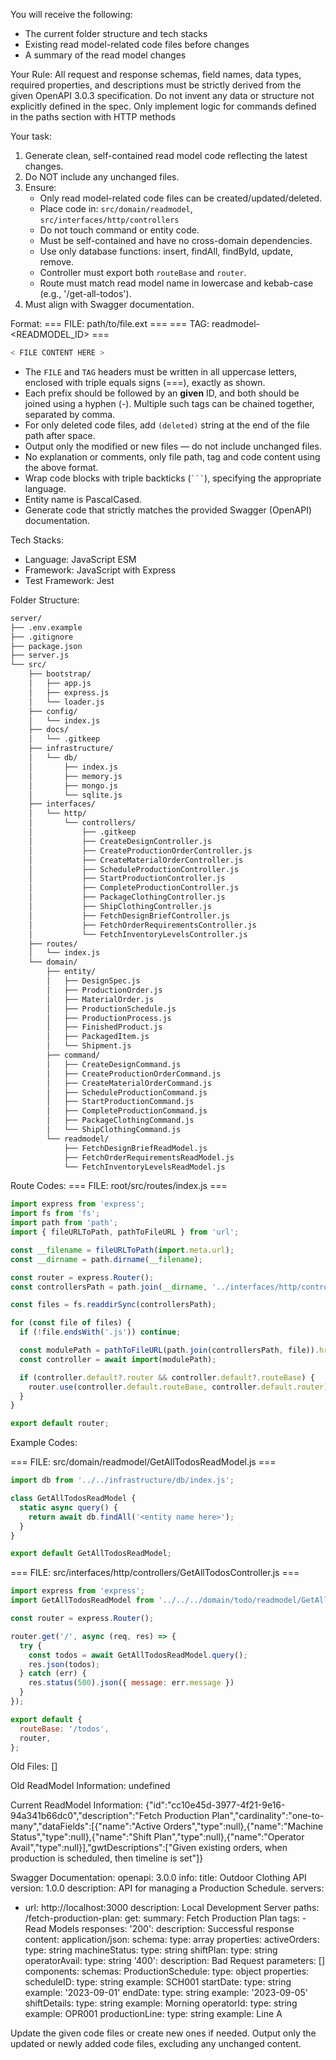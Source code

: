 
You will receive the following:
- The current folder structure and tech stacks
- Existing read model-related code files before changes
- A summary of the read model changes

Your Rule:
All request and response schemas, field names, data types, required properties, and descriptions must be strictly derived from the given OpenAPI 3.0.3 specification. Do not invent any data or structure not explicitly defined in the spec. Only implement logic for commands defined in the paths section with HTTP methods

Your task:
1. Generate clean, self-contained read model code reflecting the latest changes.
2. Do NOT include any unchanged files.
3. Ensure:
   - Only read model-related code files can be created/updated/deleted.
   - Place code in: `src/domain/readmodel`, `src/interfaces/http/controllers`
   - Do not touch command or entity code.
   - Must be self-contained and have no cross-domain dependencies.
   - Use only database functions: insert, findAll, findById, update, remove.
   - Controller must export both `routeBase` and `router`.
   - Route must match read model name in lowercase and kebab-case (e.g., '/get-all-todos').
4. Must align with Swagger documentation.

Format:
=== FILE: path/to/file.ext ===
=== TAG: readmodel-<READMODEL_ID> ===
```javascript
< FILE CONTENT HERE >
```

- The `FILE` and `TAG` headers must be written in all uppercase letters, enclosed with triple equals signs (===), exactly as shown.
- Each prefix should be followed by an **given** ID, and both should be joined using a hyphen (-).
  Multiple such tags can be chained together, separated by comma.
- For only deleted code files, add `(deleted)` string at the end of the file path after space.
- Output only the modified or new files — do not include unchanged files.
- No explanation or comments, only file path, tag and code content using the above format.
- Wrap code blocks with triple backticks (` ``` `), specifying the appropriate language.
- Entity name is PascalCased.
- Generate code that strictly matches the provided Swagger (OpenAPI) documentation.

Tech Stacks:
 - Language: JavaScript ESM
 - Framework: JavaScript with Express
 - Test Framework: Jest

Folder Structure:
```bash
server/
├── .env.example
├── .gitignore
├── package.json
├── server.js
└── src/
    ├── bootstrap/
    │   ├── app.js
    │   ├── express.js
    │   └── loader.js
    ├── config/
    │   └── index.js
    ├── docs/
    │   └── .gitkeep
    ├── infrastructure/
    │   └── db/
    │       ├── index.js
    │       ├── memory.js
    │       ├── mongo.js
    │       └── sqlite.js
    ├── interfaces/
    │   └── http/
    │       └── controllers/
    │           ├── .gitkeep
    │           ├── CreateDesignController.js
    │           ├── CreateProductionOrderController.js
    │           ├── CreateMaterialOrderController.js
    │           ├── ScheduleProductionController.js
    │           ├── StartProductionController.js
    │           ├── CompleteProductionController.js
    │           ├── PackageClothingController.js
    │           ├── ShipClothingController.js
    │           ├── FetchDesignBriefController.js
    │           ├── FetchOrderRequirementsController.js
    │           └── FetchInventoryLevelsController.js
    ├── routes/
    │   └── index.js
    └── domain/
        ├── entity/
        │   ├── DesignSpec.js
        │   ├── ProductionOrder.js
        │   ├── MaterialOrder.js
        │   ├── ProductionSchedule.js
        │   ├── ProductionProcess.js
        │   ├── FinishedProduct.js
        │   ├── PackagedItem.js
        │   └── Shipment.js
        ├── command/
        │   ├── CreateDesignCommand.js
        │   ├── CreateProductionOrderCommand.js
        │   ├── CreateMaterialOrderCommand.js
        │   ├── ScheduleProductionCommand.js
        │   ├── StartProductionCommand.js
        │   ├── CompleteProductionCommand.js
        │   ├── PackageClothingCommand.js
        │   └── ShipClothingCommand.js
        └── readmodel/
            ├── FetchDesignBriefReadModel.js
            ├── FetchOrderRequirementsReadModel.js
            └── FetchInventoryLevelsReadModel.js
```

Route Codes:
=== FILE: root/src/routes/index.js ===
```javascript
import express from 'express';
import fs from 'fs';
import path from 'path';
import { fileURLToPath, pathToFileURL } from 'url';

const __filename = fileURLToPath(import.meta.url);
const __dirname = path.dirname(__filename);

const router = express.Router();
const controllersPath = path.join(__dirname, '../interfaces/http/controllers');

const files = fs.readdirSync(controllersPath);

for (const file of files) {
  if (!file.endsWith('.js')) continue;

  const modulePath = pathToFileURL(path.join(controllersPath, file)).href;
  const controller = await import(modulePath);

  if (controller.default?.router && controller.default?.routeBase) {
    router.use(controller.default.routeBase, controller.default.router);
  }
}

export default router;
```

Example Codes:

=== FILE: src/domain/readmodel/GetAllTodosReadModel.js ===
```javascript
import db from '../../infrastructure/db/index.js';

class GetAllTodosReadModel {
  static async query() {
    return await db.findAll('<entity name here>');
  }
}

export default GetAllTodosReadModel;
```

=== FILE: src/interfaces/http/controllers/GetAllTodosController.js ===
```javascript
import express from 'express';
import GetAllTodosReadModel from '../../../domain/todo/readmodel/GetAllTodosReadModel.js';

const router = express.Router();

router.get('/', async (req, res) => {
  try {
    const todos = await GetAllTodosReadModel.query();
    res.json(todos);
  } catch (err) {
    res.status(500).json({ message: err.message })
  }
});

export default {
  routeBase: '/todos',
  router,
};
```

Old Files:
[]

Old ReadModel Information:
undefined

Current ReadModel Information:
{"id":"cc10e45d-3977-4f21-9e16-94a341b66dc0","description":"Fetch Production Plan","cardinality":"one-to-many","dataFields":[{"name":"Active Orders","type":null},{"name":"Machine Status","type":null},{"name":"Shift Plan","type":null},{"name":"Operator Avail","type":null}],"gwtDescriptions":["Given existing orders, when production is scheduled, then timeline is set"]}

Swagger Documentation:
openapi: 3.0.0
info:
  title: Outdoor Clothing API
  version: 1.0.0
  description: API for managing a Production Schedule.
servers:
  - url: http://localhost:3000
    description: Local Development Server
paths:
  /fetch-production-plan:
    get:
      summary: Fetch Production Plan
      tags:
        - Read Models
      responses:
        '200':
          description: Successful response
          content:
            application/json:
              schema:
                type: array
                properties:
                  activeOrders:
                    type: string
                  machineStatus:
                    type: string
                  shiftPlan:
                    type: string
                  operatorAvail:
                    type: string
        '400':
          description: Bad Request
      parameters: []
components:
  schemas:
    ProductionSchedule:
      type: object
      properties:
        scheduleID:
          type: string
          example: SCH001
        startDate:
          type: string
          example: '2023-09-01'
        endDate:
          type: string
          example: '2023-09-05'
        shiftDetails:
          type: string
          example: Morning
        operatorId:
          type: string
          example: OPR001
        productionLine:
          type: string
          example: Line A


Update the given code files or create new ones if needed.
Output only the updated or newly added code files, excluding any unchanged content.
